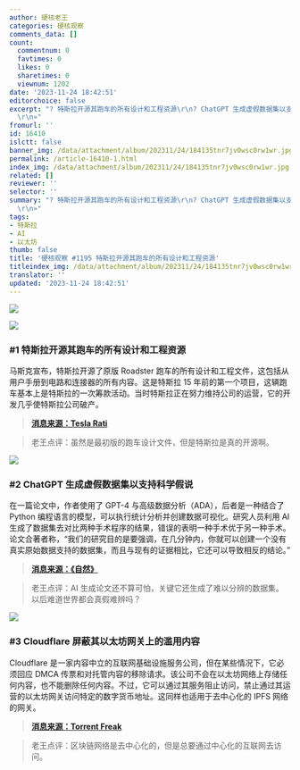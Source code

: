 ```yaml
---
author: 硬核老王
categories: 硬核观察
comments_data: []
count:
  commentnum: 0
  favtimes: 0
  likes: 0
  sharetimes: 0
  viewnum: 1202
date: '2023-11-24 18:42:51'
editorchoice: false
excerpt: "? 特斯拉开源其跑车的所有设计和工程资源\r\n? ChatGPT 生成虚假数据集以支持科学假说\r\n? Cloudflare 屏蔽其以太坊网关上的滥用内容\r\n»
  \r\n»"
fromurl: ''
id: 16410
islctt: false
banner_img: /data/attachment/album/202311/24/184135tnr7jv0wsc0rw1wr.jpg
permalink: /article-16410-1.html
index_img: /data/attachment/album/202311/24/184135tnr7jv0wsc0rw1wr.jpg
related: []
reviewer: ''
selector: ''
summary: "? 特斯拉开源其跑车的所有设计和工程资源\r\n? ChatGPT 生成虚假数据集以支持科学假说\r\n? Cloudflare 屏蔽其以太坊网关上的滥用内容\r\n»
  \r\n»"
tags:
- 特斯拉
- AI
- 以太坊
thumb: false
title: '硬核观察 #1195 特斯拉开源其跑车的所有设计和工程资源'
titleindex_img: /data/attachment/album/202311/24/184135tnr7jv0wsc0rw1wr.jpg
translator: ''
updated: '2023-11-24 18:42:51'
---
```


![](/data/attachment/album/202311/24/184135tnr7jv0wsc0rw1wr.jpg)


![](/data/attachment/album/202311/24/184143twpe2z7004p4p1l0.png)


### #1 特斯拉开源其跑车的所有设计和工程资源


马斯克宣布，特斯拉开源了原版 Roadster 跑车的所有设计和工程文件，这包括从用户手册到电路和连接器的所有内容。这是特斯拉 15 年前的第一个项目，这辆跑车基本上是特斯拉的一次筹款活动。当时特斯拉正在努力维持公司的运营，它的开发几乎使特斯拉公司破产。



> 
> **[消息来源：Tesla Rati](https://www.teslarati.com/tesla-roadster-open-source-design-engineering/)**
> 
> 
> 



> 
> 老王点评：虽然是最初版的跑车设计文件，但是特斯拉是真的开源啊。
> 
> 
> 


![](/data/attachment/album/202311/24/184207ym19p6qbd986p9v9.png)


### #2 ChatGPT 生成虚假数据集以支持科学假说


在一篇论文中，作者使用了 GPT-4 与高级数据分析（ADA），后者是一种结合了 Python 编程语言的模型，可以执行统计分析并创建数据可视化。研究人员利用 AI 生成了数据集去对比两种手术程序的结果，错误的表明一种手术优于另一种手术。论文合著者称，“我们的研究目的是要强调，在几分钟内，你就可以创建一个没有真实原始数据支持的数据集，而且与现有的证据相比，它还可以导致相反的结论。”



> 
> **[消息来源：《自然》](https://www.nature.com/articles/d41586-023-03635-w)**
> 
> 
> 



> 
> 老王点评：AI 生成论文还不算可怕，关键它还生成了难以分辨的数据集。以后难道世界都会真假难辨吗？
> 
> 
> 


![](/data/attachment/album/202311/24/184231bgoz2oetthafotvt.png)


### #3 Cloudflare 屏蔽其以太坊网关上的滥用内容


Cloudflare 是一家内容中立的互联网基础设施服务公司，但在某些情况下，它必须回应 DMCA 传票和对托管内容的移除请求。该公司不会在以太坊网络上存储任何内容，也不能删除任何内容。不过，它可以通过其服务阻止访问，禁止通过其运营的以太坊网关访问特定的数字货币地址。这同样也适用于去中心化的 IPFS 网络的网关。



> 
> **[消息来源：Torrent Freak](https://torrentfreak.com/cloudflare-blocks-abusive-content-on-its-ethereum-gateway-231121/)**
> 
> 
> 



> 
> 老王点评：区块链网络是去中心化的，但是总要通过中心化的互联网去访问。
> 
> 
>